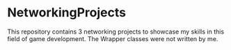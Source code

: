 # NetworkingProjects
This repository contains 3 networking projects to showcase my skills in this field of game development.  The Wrapper classes were not written by me.

